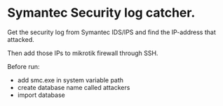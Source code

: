 # Symantec Security log catcher.

Get the security log from Symantec IDS/IPS and find the IP-address that attacked. 

Then add those IPs to mikrotik firewall through SSH.

Before run:
- add smc.exe in system variable path
- create database name called attackers
- import database
